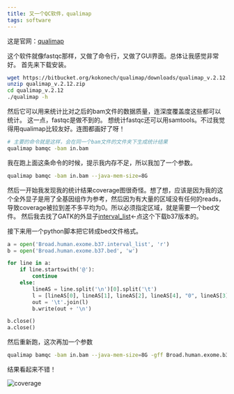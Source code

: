 ```yaml
---
title: 又一个QC软件，qualimap
tags: software
---
```

这是官网：[qualimap](http://qualimap.bioinfo.cipf.es/)

这个软件就像fastqc那样，又做了命令行，又做了GUI界面。总体让我感觉非常好。
首先来下载安装。
```bash
wget https://bitbucket.org/kokonech/qualimap/downloads/qualimap_v.2.12.zip
unzip qualimap_v.2.12.zip
cd qualimap_v.2.12
./qualimap -h
```

然后它可以用来统计比对之后的bam文件的数据质量，连深度覆盖度这些都可以统计。
这一点，fastqc是做不到的。
想统计fastqc还可以用samtools。不过我觉得用qualimap比较友好。连图都画好了呀！

```bash
# 主要的命令就是这样，会在同一个bam文件的文件夹下生成统计结果
qualimap bamqc -bam in.bam
```
我在跑上面这条命令的时候，提示我内存不足，所以我加了一个参数。
```bash
qualimap bamqc -bam in.bam --java-mem-size=8G
```
然后一开始我发现我的统计结果coverage图很奇怪。想了想，应该是因为我的这个全外显子是用了全基因组作为参考，然后因为有大量的区域没有任何的reads，导致coverage被拉到差不多平均为0。所以必须指定区域，就是需要一个bed文件。
然后我去找了GATK的外显子[interval_list](ftp://gsapubftp-anonymous@ftp.broadinstitute.org/bundle/b37/Broad.human.exome.b37.interval_list.gz)←点这个下载b37版本的。

接下来用一个python脚本把它转成bed文件格式。
```python
a = open('Broad.human.exome.b37.interval_list', 'r')
b = open('Broad.human.exome.b37.bed', 'w')

for line in a:
	if line.startswith('@'):
		continue
	else:
		lineAS = line.split('\n')[0].split('\t')
		l = [lineAS[0], lineAS[1], lineAS[2], lineAS[4], "0", lineAS[3]]
		out = '\t'.join(l)
		b.write(out + '\n')

b.close()
a.close()
```
然后重新跑，这次再加一个参数
```bash
qualimap bamqc -bam in.bam --java-mem-size=8G -gff Broad.human.exome.b37.bed
```

结果看起来不错！

![coverage](https://raw.githubusercontent.com/pzweuj/pzweuj.github.io/refs/heads/master/downloads/images/genome_coverage_quotes.png)



[-_-]:钱